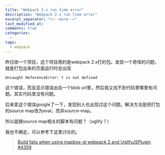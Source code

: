 ```yaml
---
title: "Webpack 2.x run time error"
description: "Webpack 2.x run time error"
excerpt_separator: "<!--more-->"
last_modified_at: 
comments: true
categories:
  -
tags:
  - webpack
---
```


昨日改一个项目，这个项目用的是webpack 2.x打的包。发现一个奇怪的问题，就是打包出来的页面运行时会出现
```text
Uncaught ReferenceError: t is not defined
```
这个错误，而且显示错误出自一个blob url里，然后我又找不到代码里哪里有问题。其实代码里没有问题。

后来拿这个错误google了一下，发现别人也出现过这个问题。解决方法是把打包的source map改为eval，而非source-map。

所以是跟source map相关的脚本有问题？（uglify？）

我也不确定，可以参考下这里讨论的。

> <site><a target="_blank" href="https://github.com/mapbox/mapbox-gl-js/issues/4359#issuecomment-28800193">Build fails when using mapbox-gl webpack 2 and UglifyJSPlugin #4359</a></site>
